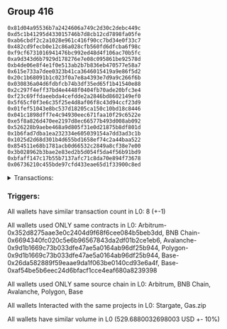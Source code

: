 ## Group 416

```0xe3fd230a3913190fee6150ad706b47ebbab49a40
0x81d04a95536b7a2424606a749c2d30c2debc449c
0xd5c1b41295d433015746b7d8cb12cd7898fa05fe
0xab6cbdf2c2a1028e961c416f90cc7bd34e0f33c7
0x482cd9fecb0e12c86a028cfb560fd6dfcba6f98c
0xf9cf6731016941476bc992ed48d4f106ac70b5fc
0xa9d343d6b7929d178276e7e08c095861be92578d
0xb4de06e8f4e1f0e513ab2b7b836eb470577e58a7
0x615e733a7dee0323b41ca3646015419a9e86f5d2
0x20c1b68091b1c023f0a7e8a4393e7d9a9c266f6b
0x030836a04d6fdbfcb74b3df35ed65f1b41540e88
0x2c297f4eff37bd4e4448f0404fb70ade20bfc3e4
0xf23c69ffdaeebda4cefdde2a2846bd8602149ef0
0x5f65cf0f3e6c35f25e4d8af06f8c43d94ccf23d9
0x01fef51043e8bc537d18205ca150c10bd18c8446
0x041c1898dff7e4c94930eec671faa10f29c6522e
0xe5f8a826d470ee2197d8ec66577b493d008ab092
0x526228b9aebe468a9d805f31e0d21875b8df801d
0x1b6fad7dba1ea232334e605039154a7dd3ad3c1b
0x1025d2d68d301b4d655bd1658ef74c2a44baa522
0x854511e68b1781acb0d66532c2849a8cf38e7e00
0x3b028962b3bae2e83ed2b5d054f5da4f56b91bd9
0xbfaff147c17b55b7137afc71c8da70e894f73678
0x06736210c455bde97cfd433eae65d1f33900c8ed
```
<details>
<summary>Transactions:</summary>

Hashes: 

Wallet: 0xe3fd230a3913190fee6150ad706b47ebbab49a40

       Hash: 0x20ef557b8c0ecc9d15f860eed2c78a64c62400c769b37ad17ab3fe47d7dfe545
         - source chain: Arbitrum
         - destination chain: BNB Chain
         - project: Stargate
         - contract: 0x352d8275aae3e0c2404d9f68f6cee084b5beb3dd
         - value USD: 64.697573245
       Hash: 0x354cbf8e3fb765a6404a861cdbebf11e6d7f5814648f0cdea128eca80c3837dd
         - source chain: BNB Chain
         - destination chain: Avalanche
         - project: Stargate
         - contract: 0x6694340fc020c5e6b96567843da2df01b2ce1eb6
         - value USD: 61.96891392
       Hash: 0x627a47e45e1bbb36d59cce9ecb4dbfa61ee70cbdc7bfb3f94cddd4e77f70a7f2
         - source chain: Avalanche
         - destination chain: Polygon
         - project: Stargate
         - contract: 0x9d1b1669c73b033dfe47ae5a0164ab96df25b944
         - value USD: 55.081874908
       Hash: 0x91d95ba636a1d06b2dcbff0f5ec9fe2cfe12b0dacd1d7b1fd5483e9a334b240f
         - source chain: Polygon
         - destination chain: Base
         - project: Stargate
         - contract: 0x9d1b1669c73b033dfe47ae5a0164ab96df25b944
         - value USD: 61.047001375
       Hash: 0x1ed9d42cbd6c2a90f65351d7f48204511717aae0ef199729120ea776fa26feb1
         - source chain: Base
         - destination chain: Arbitrum
         - project: Gas.zip
         - contract: 0x26da582889f59eaae9da1f063be0140cd93e6a4f
         - value USD: 8.336644416e-05
       Hash: 0x2077a574675ff5ad97d0c6da2a31162eaf5c46fbc73855f702f93130ca14eb9c
         - source chain: Base
         - destination chain: Optimism
         - project: Stargate
         - contract: 0xaf54be5b6eec24d6bfacf1cce4eaf680a8239398
         - value USD: 231.991601113
       Hash: 0x9968fb18e293be6f517b124fafb8aebacd99969cbc457dbfed76afc55eb7d823
         - source chain: Base
         - destination chain: Arbitrum
         - project: Gas.zip
         - contract: 0x26da582889f59eaae9da1f063be0140cd93e6a4f
         - value USD: 7.870635615e-05
       Hash: 0xa59894e450b84983a7f6660dfeec9b3f360ae00f1fc2d8948e17501b70184a22
         - source chain: Base
         - destination chain: Optimism
         - project: Stargate
         - contract: 0xaf54be5b6eec24d6bfacf1cce4eaf680a8239398
         - value USD: 54.900876636
Wallet: 0x81d04a95536b7a2424606a749c2d30c2debc449c

       Hash:0x7b43c2068bfc9c6bd54ad4d287152f1bcbd7410be2b8e1944d5c0f74bc289518
         - source chain: Arbitrum
         - destination chain: BNB Chain
         - project: Stargate
         - contract: 0x352d8275aae3e0c2404d9f68f6cee084b5beb3dd
         - value USD: 66.173289178
       Hash:0xfcacc43d8f76b867124507314339b934f2ca7c7659fc624e6faf859159164d12
         - source chain: BNB Chain
         - destination chain: Avalanche
         - project: Stargate
         - contract: 0x6694340fc020c5e6b96567843da2df01b2ce1eb6
         - value USD: 63.514591189
       Hash:0xefd3eecb9334b33e773450b3e8f0b06b4bd43f4cc59d68c09e93445101a99bca
         - source chain: Avalanche
         - destination chain: Polygon
         - project: Stargate
         - contract: 0x9d1b1669c73b033dfe47ae5a0164ab96df25b944
         - value USD: 56.495977554
       Hash:0xb1b694e6d176b0b1fe208373f1169f2c8511640ae9d5a8eb6edd438f2fc9be6e
         - source chain: Polygon
         - destination chain: Base
         - project: Stargate
         - contract: 0x9d1b1669c73b033dfe47ae5a0164ab96df25b944
         - value USD: 62.295022022
       Hash:0x544c2bd0d356903eeaaa020c9c3ef1835475619d952c8db1823a55446aa64738
         - source chain: Base
         - destination chain: Linea
         - project: Gas.zip
         - contract: 0x26da582889f59eaae9da1f063be0140cd93e6a4f
         - value USD: 0.0001748921573
       Hash:0x099da1ae24fedc7acc9e2c359518061741304ceb3260021dc879f2de4cf8e8a7
         - source chain: Base
         - destination chain: Optimism
         - project: Stargate
         - contract: 0xaf54be5b6eec24d6bfacf1cce4eaf680a8239398
         - value USD: 209.918593888
       Hash:0xad7a6ed162e633a4a622c044523b5685d86bd6e1237ea72e74751f237f4c115d
         - source chain: Base
         - destination chain: Arbitrum
         - project: Gas.zip
         - contract: 0x26da582889f59eaae9da1f063be0140cd93e6a4f
         - value USD: 2.11312785e-05
       Hash:0x3a04b6aecfcf9dac33e10c79e26db217b39e78e94f66085dab6230a989809462
         - source chain: Base
         - destination chain: Optimism
         - project: Stargate
         - contract: 0xaf54be5b6eec24d6bfacf1cce4eaf680a8239398
         - value USD: 46.048985103
Wallet: 0xd5c1b41295d433015746b7d8cb12cd7898fa05fe

       Hash:0xd3e2bf72b9696cef517bfc174f33f1679269fea3eb3a769222385dfc85b56b2c
         - source chain: Arbitrum
         - destination chain: BNB Chain
         - project: Stargate
         - contract: 0x352d8275aae3e0c2404d9f68f6cee084b5beb3dd
         - value USD: 64.779542513
       Hash:0x2603756b564f09ceae6f08df14fb3d111e3db2bab27069a367f497bbaba8bdf1
         - source chain: BNB Chain
         - destination chain: Avalanche
         - project: Stargate
         - contract: 0x6694340fc020c5e6b96567843da2df01b2ce1eb6
         - value USD: 62.13607131
       Hash:0x66a6f76dbca70433d6c39ebd324a818231a5c75a19e89998147c643fd1f9c0a2
         - source chain: Avalanche
         - destination chain: Polygon
         - project: Stargate
         - contract: 0x9d1b1669c73b033dfe47ae5a0164ab96df25b944
         - value USD: 55.245249219
       Hash:0x06f35868209924f940e20c807b14f237b40b7b263908a5add496a11130105585
         - source chain: Polygon
         - destination chain: Base
         - project: Stargate
         - contract: 0x9d1b1669c73b033dfe47ae5a0164ab96df25b944
         - value USD: 60.977248759
       Hash:0x77dd93dd252b20a7baa54d936bf6fef5583045b6768c062164ef9801b199013e
         - source chain: Base
         - destination chain: Zora
         - project: Gas.zip
         - contract: 0x26da582889f59eaae9da1f063be0140cd93e6a4f
         - value USD: 0.0001500595995
       Hash:0x46d07a275374c68cd3fe2584cd28ab7f51b9e1c79362396156b857606d6b8906
         - source chain: Base
         - destination chain: Optimism
         - project: Stargate
         - contract: 0xaf54be5b6eec24d6bfacf1cce4eaf680a8239398
         - value USD: 197.712535776
       Hash:0xdfbea7019b9f28d1f2279d0fefac85c620eac33dccd859199f2c467ac11532a3
         - source chain: Base
         - destination chain: Metis
         - project: Gas.zip
         - contract: 0x26da582889f59eaae9da1f063be0140cd93e6a4f
         - value USD: 2.547754538e-06
       Hash:0x1bf2b5cacbbb4d7e84233e019940050af903e96e453067981e54a555fac73912
         - source chain: Base
         - destination chain: Optimism
         - project: Stargate
         - contract: 0xaf54be5b6eec24d6bfacf1cce4eaf680a8239398
         - value USD: 46.162722106
Wallet: 0xab6cbdf2c2a1028e961c416f90cc7bd34e0f33c7

       Hash:0xd00d33aae58a7ad2841407839ae7e96529a8b8d6de9d14624bf47ea855612813
         - source chain: Arbitrum
         - destination chain: BNB Chain
         - project: Stargate
         - contract: 0x352d8275aae3e0c2404d9f68f6cee084b5beb3dd
         - value USD: 66.613608256
       Hash:0x985867f1d1b5d4fc0a69861f4ea240a459eecd41db1d487e06b3d207a75aed8e
         - source chain: BNB Chain
         - destination chain: Avalanche
         - project: Stargate
         - contract: 0x6694340fc020c5e6b96567843da2df01b2ce1eb6
         - value USD: 64.049047585
       Hash:0x603128ff326238eb3f17f04bc2e1962c9a6fa5e37742493207674c97da017713
         - source chain: Avalanche
         - destination chain: Polygon
         - project: Stargate
         - contract: 0x9d1b1669c73b033dfe47ae5a0164ab96df25b944
         - value USD: 56.873976117
       Hash:0x930120108f99e7734d845fb89b87d90016c741f2a1b61e24b6ecf5fe85c4c7f2
         - source chain: Polygon
         - destination chain: Base
         - project: Stargate
         - contract: 0x9d1b1669c73b033dfe47ae5a0164ab96df25b944
         - value USD: 62.949094093
       Hash:0x7b9bb6448a3fc9ecaeb883fc6eb9e9406cb738df01cc02788b16137e6fff6e3d
         - source chain: Base
         - destination chain: Arbitrum
         - project: Gas.zip
         - contract: 0x26da582889f59eaae9da1f063be0140cd93e6a4f
         - value USD: 0.0001411908288
       Hash:0xc08b5bb72befd2b1a00862c703c19e3a0c0f1bca1aec41e9bea4c119269b69ad
         - source chain: Base
         - destination chain: Optimism
         - project: Stargate
         - contract: 0xaf54be5b6eec24d6bfacf1cce4eaf680a8239398
         - value USD: 196.422118799
       Hash:0xef735b0ebfd7edb167ea4653c589e938431ea2e4d1a698903ceaf72133464ede
         - source chain: Base
         - destination chain: Arbitrum
         - project: Gas.zip
         - contract: 0x26da582889f59eaae9da1f063be0140cd93e6a4f
         - value USD: 4.655006278e-05
       Hash:0xa6ff86c8c8e8bbf9584fb917f6f74dac2bf72b4d0405e34e8c7509476bc4d766
         - source chain: Base
         - destination chain: Optimism
         - project: Stargate
         - contract: 0xaf54be5b6eec24d6bfacf1cce4eaf680a8239398
         - value USD: 44.41017358
Wallet: 0x482cd9fecb0e12c86a028cfb560fd6dfcba6f98c

       Hash:0x9def3ebacb438539d0acaf4684094b350aca05396a416f33a9cde9c380715eae
         - source chain: Arbitrum
         - destination chain: BNB Chain
         - project: Stargate
         - contract: 0x352d8275aae3e0c2404d9f68f6cee084b5beb3dd
         - value USD: 66.966742886
       Hash:0xc464397f96752169cb3305e9f0ba0e11a4ba85e9d2046ee7a019917f540a910e
         - source chain: BNB Chain
         - destination chain: Avalanche
         - project: Stargate
         - contract: 0x6694340fc020c5e6b96567843da2df01b2ce1eb6
         - value USD: 64.51056997
       Hash:0x97f3f7dc3ae648787921269a627973cdd61f255cbcc3b0eca744356aa9ae9c9a
         - source chain: Avalanche
         - destination chain: Polygon
         - project: Stargate
         - contract: 0x9d1b1669c73b033dfe47ae5a0164ab96df25b944
         - value USD: 57.223881098
       Hash:0x72a66cd233824a135cbfbd88a4f5b6e33a9d1f9e2c02f628b88c633019368ca8
         - source chain: Polygon
         - destination chain: Base
         - project: Stargate
         - contract: 0x9d1b1669c73b033dfe47ae5a0164ab96df25b944
         - value USD: 63.412860461
       Hash:0x86bbdc6f23b3f6a83d2a54b4eaa0d7a32de6fc08d05cec1739fbf3ccc5e89655
         - source chain: Base
         - destination chain: Metis
         - project: Gas.zip
         - contract: 0x26da582889f59eaae9da1f063be0140cd93e6a4f
         - value USD: 2.668238782e-06
       Hash:0x033843100bc951e6ec2a1b8422e0284fa9e9dec8d323129b401f4c648609c81b
         - source chain: Base
         - destination chain: Optimism
         - project: Stargate
         - contract: 0xaf54be5b6eec24d6bfacf1cce4eaf680a8239398
         - value USD: 210.176455338
       Hash:0x0c0d7f67a148adb6f433b66d10fe3cad18d63f92b396b2930ee44ee60993a1d1
         - source chain: Base
         - destination chain: Zora
         - project: Gas.zip
         - contract: 0x26da582889f59eaae9da1f063be0140cd93e6a4f
         - value USD: 8.140782589e-05
       Hash:0xfd086a59fe2d6fe5cc6aad4f042af72f47c5bb13510a0dfe065bb1c10383f766
         - source chain: Base
         - destination chain: Optimism
         - project: Stargate
         - contract: 0xaf54be5b6eec24d6bfacf1cce4eaf680a8239398
         - value USD: 48.6154321
Wallet: 0xf9cf6731016941476bc992ed48d4f106ac70b5fc

       Hash:0xc96457b6adb290c953bf5ec7054855e5e5785d2f54cd2108798593e418ca4524
         - source chain: Arbitrum
         - destination chain: BNB Chain
         - project: Stargate
         - contract: 0x352d8275aae3e0c2404d9f68f6cee084b5beb3dd
         - value USD: 65.008086057
       Hash:0x619d381743bdf53aaa04813d8065b408307eebae265f7b30edc72b20bb1437b7
         - source chain: BNB Chain
         - destination chain: Avalanche
         - project: Stargate
         - contract: 0x6694340fc020c5e6b96567843da2df01b2ce1eb6
         - value USD: 62.396037183
       Hash:0x8f6e020a6dbd81018adac4088559d8640edacd93d6abf59bcdee7f81efea8e67
         - source chain: Avalanche
         - destination chain: Polygon
         - project: Stargate
         - contract: 0x9d1b1669c73b033dfe47ae5a0164ab96df25b944
         - value USD: 55.334075252
       Hash:0xca0c662fa81043346069a5e0049f34ca9857a9ba454435ad0e0fe364a89225c3
         - source chain: Polygon
         - destination chain: Base
         - project: Stargate
         - contract: 0x9d1b1669c73b033dfe47ae5a0164ab96df25b944
         - value USD: 61.331802716
       Hash:0x1dbf825bedca1e3898ad7e1f029a01d09ced30ea5a56dbc49e98b3c7849c9574
         - source chain: Base
         - destination chain: Metis
         - project: Gas.zip
         - contract: 0x26da582889f59eaae9da1f063be0140cd93e6a4f
         - value USD: 2.730775629e-06
       Hash:0x8bfba1318124de63a1251e3b9fd04d1db88fefebe9140911325e72376ada0dd0
         - source chain: Base
         - destination chain: Optimism
         - project: Stargate
         - contract: 0xaf54be5b6eec24d6bfacf1cce4eaf680a8239398
         - value USD: 203.988905027
       Hash:0xf909568766c7971cfa99f10da7137bd4d6b6fe8e3e01f7dfa3f23da4d0cecdb6
         - source chain: Base
         - destination chain: Base
         - project: Gas.zip
         - contract: 0x26da582889f59eaae9da1f063be0140cd93e6a4f
         - value USD: 0.0001059837733
       Hash:0xfb0449ff33399b1e9ad68b624b0fd1a095255386df9396ae9d261303e6cb8c97
         - source chain: Base
         - destination chain: Optimism
         - project: Stargate
         - contract: 0xaf54be5b6eec24d6bfacf1cce4eaf680a8239398
         - value USD: 52.007288856
Wallet: 0xa9d343d6b7929d178276e7e08c095861be92578d

       Hash:0x690f809d42f9c6c4222da5ad6e1d9d731e08da24c62336ed97440ebc5c86bbfb
         - source chain: Arbitrum
         - destination chain: BNB Chain
         - project: Stargate
         - contract: 0x352d8275aae3e0c2404d9f68f6cee084b5beb3dd
         - value USD: 64.226086137
       Hash:0x2bd57072f029fa5a6965c2ea1947d81cfe7c71f8a422adcd651c390c6610311a
         - source chain: BNB Chain
         - destination chain: Avalanche
         - project: Stargate
         - contract: 0x6694340fc020c5e6b96567843da2df01b2ce1eb6
         - value USD: 61.519323213
       Hash:0xbb1d766e3e12875f150ad53f0db279e28bb71e6392d3324990033dd094900930
         - source chain: Avalanche
         - destination chain: Polygon
         - project: Stargate
         - contract: 0x9d1b1669c73b033dfe47ae5a0164ab96df25b944
         - value USD: 54.541445885
       Hash:0x28a5ca5e1c78b53d8c768b5e091ea8cbbc9c434796c85dcd3e694151141433ae
         - source chain: Polygon
         - destination chain: Base
         - project: Stargate
         - contract: 0x9d1b1669c73b033dfe47ae5a0164ab96df25b944
         - value USD: 60.386108092
       Hash:0xa7d4260f6e9842c42fb30249221020e90077abc8ec073170db6c785069b596b4
         - source chain: Base
         - destination chain: Metis
         - project: Gas.zip
         - contract: 0x26da582889f59eaae9da1f063be0140cd93e6a4f
         - value USD: 1.605112392e-06
       Hash:0xe4767ed36af10ea0e8da5f36bd873ecd8878e1b5bd7f2ed5134ba80c5f5a36f6
         - source chain: Base
         - destination chain: Optimism
         - project: Stargate
         - contract: 0xaf54be5b6eec24d6bfacf1cce4eaf680a8239398
         - value USD: 201.865336407
       Hash:0x5d3662ff98f4c7ec7afebc93f85228a5bb3fa9ae2d222091ec32c26b4c6daebf
         - source chain: Base
         - destination chain: Kava
         - project: Gas.zip
         - contract: 0x26da582889f59eaae9da1f063be0140cd93e6a4f
         - value USD: 2.10161424e-08
       Hash:0xf1b3e4792cbf368a0caf99c54ffe1a0d6f98b21b29fd14b44473b9a345ba3e2f
         - source chain: Base
         - destination chain: Optimism
         - project: Stargate
         - contract: 0xaf54be5b6eec24d6bfacf1cce4eaf680a8239398
         - value USD: 52.783970324
Wallet: 0xb4de06e8f4e1f0e513ab2b7b836eb470577e58a7

       Hash:0x955b9657a25c5b5536f7f9190691aa6556fcacca4ad0934796929ebeb70cd162
         - source chain: Arbitrum
         - destination chain: BNB Chain
         - project: Stargate
         - contract: 0x352d8275aae3e0c2404d9f68f6cee084b5beb3dd
         - value USD: 67.077313111
       Hash:0x5ca2b3dd0db0f289607a38edc5c190cdbd3724ef1b2b7dbf2090908ad530563b
         - source chain: BNB Chain
         - destination chain: Avalanche
         - project: Stargate
         - contract: 0x6694340fc020c5e6b96567843da2df01b2ce1eb6
         - value USD: 64.408122019
       Hash:0x99e62f9c16be02bbe4480cb62630a2a43c09dde7bf0aa2a5dd4788758e3ef856
         - source chain: Avalanche
         - destination chain: Polygon
         - project: Stargate
         - contract: 0x9d1b1669c73b033dfe47ae5a0164ab96df25b944
         - value USD: 57.056512415
       Hash:0x48a2734f2ee157978c1e3a06cafb01c07752cfe4cd3dbde2283eda51b72c5104
         - source chain: Polygon
         - destination chain: Base
         - project: Stargate
         - contract: 0x9d1b1669c73b033dfe47ae5a0164ab96df25b944
         - value USD: 62.96308563
       Hash:0x69f7535e95a052d7547b434fbb01139071dd7315fa45ce0db8e010e429fec605
         - source chain: Base
         - destination chain: Arbitrum
         - project: Gas.zip
         - contract: 0x26da582889f59eaae9da1f063be0140cd93e6a4f
         - value USD: 2.5916723e-05
       Hash:0x4c1af938f86b0cc07e46b302392ced5ecb5f7374404a95cb6a5a8bcb24b023e0
         - source chain: Base
         - destination chain: Optimism
         - project: Stargate
         - contract: 0xaf54be5b6eec24d6bfacf1cce4eaf680a8239398
         - value USD: 200.628822478
       Hash:0x9f03e7f4999fbefe76cb891700f55064eb719be314a2ddbf6a62d7a3a5c7c33b
         - source chain: Base
         - destination chain: Zora
         - project: Gas.zip
         - contract: 0x26da582889f59eaae9da1f063be0140cd93e6a4f
         - value USD: 2.918393758e-05
       Hash:0x69f9fa7714abcf3b53910989fd1ce14a38f31a4ac4f82ff8cb189555135ef988
         - source chain: Base
         - destination chain: Optimism
         - project: Stargate
         - contract: 0xaf54be5b6eec24d6bfacf1cce4eaf680a8239398
         - value USD: 47.818952547
Wallet: 0x615e733a7dee0323b41ca3646015419a9e86f5d2

       Hash:0x296c3cdd6e32add535970500112257a1ef87bda711c337f9f9f1aa11b40d1f5c
         - source chain: Arbitrum
         - destination chain: BNB Chain
         - project: Stargate
         - contract: 0x352d8275aae3e0c2404d9f68f6cee084b5beb3dd
         - value USD: 65.880756883
       Hash:0x5b0559f29a8e143e66949dc857b15479d0d239fb7c295ddfffd15a98fee81d77
         - source chain: BNB Chain
         - destination chain: Avalanche
         - project: Stargate
         - contract: 0x6694340fc020c5e6b96567843da2df01b2ce1eb6
         - value USD: 63.344416157
       Hash:0x30cd2c76f4cab724d4501524d81d17356509eff14af97bd862b00dafbcadbf62
         - source chain: Avalanche
         - destination chain: Polygon
         - project: Stargate
         - contract: 0x9d1b1669c73b033dfe47ae5a0164ab96df25b944
         - value USD: 56.071707266
       Hash:0xbaef7da4fee49f2659143f4af75fe94f2d51b5de06ddc4311b94e08451646f76
         - source chain: Polygon
         - destination chain: Base
         - project: Stargate
         - contract: 0x9d1b1669c73b033dfe47ae5a0164ab96df25b944
         - value USD: 61.900134988
       Hash:0xb5f7105e472076c88cfc41c30550de3a36e5e0e7c8df15bbc2d221ac3974c63a
         - source chain: Base
         - destination chain: Base
         - project: Gas.zip
         - contract: 0x26da582889f59eaae9da1f063be0140cd93e6a4f
         - value USD: 0.0001469797715
       Hash:0x6513d4afa930cb7fb74e3f4d2d40dc4e21aa60d22157d0fbb4c578b52b046ab8
         - source chain: Base
         - destination chain: Optimism
         - project: Stargate
         - contract: 0xaf54be5b6eec24d6bfacf1cce4eaf680a8239398
         - value USD: 206.042481156
       Hash:0x6fc81e79d46884d99cf23d8c130f0e7b4ec47870bc14e9ca64d94e4451f418ea
         - source chain: Base
         - destination chain: Scroll
         - project: Gas.zip
         - contract: 0x26da582889f59eaae9da1f063be0140cd93e6a4f
         - value USD: 0.0001195005444
       Hash:0x37761988d060cf11184db5a4834a22b412e9da7f0c99b1671ab297dbfc42e686
         - source chain: Base
         - destination chain: Optimism
         - project: Stargate
         - contract: 0xaf54be5b6eec24d6bfacf1cce4eaf680a8239398
         - value USD: 48.788506788
Wallet: 0x20c1b68091b1c023f0a7e8a4393e7d9a9c266f6b

       Hash:0x56cfc1d2741ea8da7e88e7a08b2565c6d0bafa0155bf4efb08dd76377a92433d
         - source chain: Arbitrum
         - destination chain: BNB Chain
         - project: Stargate
         - contract: 0x352d8275aae3e0c2404d9f68f6cee084b5beb3dd
         - value USD: 64.279425435
       Hash:0xb2a92821fac4b912f1b9d12a7bb4ba3daaa62c7e2691790f5ea1e88ab35c3360
         - source chain: BNB Chain
         - destination chain: Avalanche
         - project: Stargate
         - contract: 0x6694340fc020c5e6b96567843da2df01b2ce1eb6
         - value USD: 62.05179516
       Hash:0x9cb63258270798ceec9527080011f1baff461b13df3fc946d681888af0185e02
         - source chain: Avalanche
         - destination chain: Polygon
         - project: Stargate
         - contract: 0x9d1b1669c73b033dfe47ae5a0164ab96df25b944
         - value USD: 54.796347804
       Hash:0xed3fca8ef9242e2d383c2c57bfbe31ce99d2e692724caf0f570eb273fa088ac8
         - source chain: Polygon
         - destination chain: Base
         - project: Stargate
         - contract: 0x9d1b1669c73b033dfe47ae5a0164ab96df25b944
         - value USD: 60.25317299
       Hash:0x1b09d52c25e2259a5d89e19ebb670e67195084d129f3b713e993fe3401491e61
         - source chain: Base
         - destination chain: Linea
         - project: Gas.zip
         - contract: 0x26da582889f59eaae9da1f063be0140cd93e6a4f
         - value USD: 0.0001597606212
       Hash:0x9f8568a8ee86298db29e05d05d221eb10d6738b869036f22abc31fd1a5d90c16
         - source chain: Base
         - destination chain: Optimism
         - project: Stargate
         - contract: 0xaf54be5b6eec24d6bfacf1cce4eaf680a8239398
         - value USD: 194.311161946
       Hash:0x821ef987686f85f6dc9c858938a7c8abce8aa6585e15a3cde46806e2749cae2d
         - source chain: Base
         - destination chain: Metis
         - project: Gas.zip
         - contract: 0x26da582889f59eaae9da1f063be0140cd93e6a4f
         - value USD: 1.689046941e-06
       Hash:0x6b26ca97c77c3e6611ae9e6b8b3db7a1b4eabc5d491e70777801253f7eb5aa17
         - source chain: Base
         - destination chain: Optimism
         - project: Stargate
         - contract: 0xaf54be5b6eec24d6bfacf1cce4eaf680a8239398
         - value USD: 47.216398289
Wallet: 0x030836a04d6fdbfcb74b3df35ed65f1b41540e88

       Hash:0x83a5a1f18a427420996493ca29fcd94138d47096a92e05b2559a27b348e7cfce
         - source chain: Arbitrum
         - destination chain: BNB Chain
         - project: Stargate
         - contract: 0x352d8275aae3e0c2404d9f68f6cee084b5beb3dd
         - value USD: 65.036983137
       Hash:0x534f593cd91f183c0a869adf1c7bd1aed2d0a5a0ee0e86db845bb28203df5c7c
         - source chain: BNB Chain
         - destination chain: Avalanche
         - project: Stargate
         - contract: 0x6694340fc020c5e6b96567843da2df01b2ce1eb6
         - value USD: 62.721331011
       Hash:0xf154ac8c7f80dacd5be792e1b192ea794c0acfce72aa1caca4aabd98edc672b6
         - source chain: Avalanche
         - destination chain: Polygon
         - project: Stargate
         - contract: 0x9d1b1669c73b033dfe47ae5a0164ab96df25b944
         - value USD: 55.61950737
       Hash:0x2bca02a90cb1270f2dca00a738b412677df8ed65716d82778fe490c8b045f978
         - source chain: Polygon
         - destination chain: Base
         - project: Stargate
         - contract: 0x9d1b1669c73b033dfe47ae5a0164ab96df25b944
         - value USD: 61.30633846
       Hash:0xd4dc7f40a28c2c4052898d915114a47e5c61f9038fcb8c585ade47d33dc50301
         - source chain: Base
         - destination chain: Kava
         - project: Gas.zip
         - contract: 0x26da582889f59eaae9da1f063be0140cd93e6a4f
         - value USD: 1.108203935e-08
       Hash:0xcdc280950ee22146bcc411fa48aec57b6628c58330454a03f5b6e8ff487b1a39
         - source chain: Base
         - destination chain: Optimism
         - project: Stargate
         - contract: 0xaf54be5b6eec24d6bfacf1cce4eaf680a8239398
         - value USD: 203.72695659
       Hash:0x360ff697d73ae0bbf57914db54d9cc28a201365b22b7d0aaa496e8092324331e
         - source chain: Base
         - destination chain: Scroll
         - project: Gas.zip
         - contract: 0x26da582889f59eaae9da1f063be0140cd93e6a4f
         - value USD: 0.0001463920397
       Hash:0x45d766c3b55006978012ad6875b1c8bafbfd7fdc164c6e5e0cc560e611a1588a
         - source chain: Base
         - destination chain: Optimism
         - project: Stargate
         - contract: 0xaf54be5b6eec24d6bfacf1cce4eaf680a8239398
         - value USD: 51.205453843
Wallet: 0x2c297f4eff37bd4e4448f0404fb70ade20bfc3e4

       Hash:0x25c157b03879edd16e79ef77a5620665d95b09d1c686e0bee9fc2a8513461f0b
         - source chain: Arbitrum
         - destination chain: BNB Chain
         - project: Stargate
         - contract: 0x352d8275aae3e0c2404d9f68f6cee084b5beb3dd
         - value USD: 65.574190721
       Hash:0x8727fb4338b7604bc18ea2ded94e56eb65f5d07c275ac8421871035961f9b5b0
         - source chain: BNB Chain
         - destination chain: Avalanche
         - project: Stargate
         - contract: 0x6694340fc020c5e6b96567843da2df01b2ce1eb6
         - value USD: 63.046370038
       Hash:0x7455b3810dda3f19bed5dfde43046b0ff90c1c70b2720d545a8542093728f50a
         - source chain: Avalanche
         - destination chain: Polygon
         - project: Stargate
         - contract: 0x9d1b1669c73b033dfe47ae5a0164ab96df25b944
         - value USD: 55.908067997
       Hash:0x4bf88f11373de37b308437445d718a30c571324f3a846619c137c835b1f9f679
         - source chain: Polygon
         - destination chain: Base
         - project: Stargate
         - contract: 0x9d1b1669c73b033dfe47ae5a0164ab96df25b944
         - value USD: 61.499738166
       Hash:0xfa59f8a139ab64944309179020242d6b96475985d2af12a4b2acdfb726131024
         - source chain: Base
         - destination chain: Base
         - project: Gas.zip
         - contract: 0x26da582889f59eaae9da1f063be0140cd93e6a4f
         - value USD: 0.0001148337548
       Hash:0x453d6b537b02f592df2e144d3b7a570b96543d7fbabcbbeb634f2263232dea73
         - source chain: Base
         - destination chain: Optimism
         - project: Stargate
         - contract: 0xaf54be5b6eec24d6bfacf1cce4eaf680a8239398
         - value USD: 205.494103934
       Hash:0xa9c5a933addcf5cec4a0225149472c97ceecb9bf449c171084a1cebbbf21ebf1
         - source chain: Base
         - destination chain: Metis
         - project: Gas.zip
         - contract: 0x26da582889f59eaae9da1f063be0140cd93e6a4f
         - value USD: 5.686458033e-07
       Hash:0xd704f8386a05948823d8dadd99bb4bbd4ab2b279d90cc18668c9b39b07579687
         - source chain: Base
         - destination chain: Optimism
         - project: Stargate
         - contract: 0xaf54be5b6eec24d6bfacf1cce4eaf680a8239398
         - value USD: 54.646165086
Wallet: 0xf23c69ffdaeebda4cefdde2a2846bd8602149ef0

       Hash:0xeb005a4e46b56b148c5250d88e91a1ea90cd8c73ee0b6a597931a2416d2194c6
         - source chain: Arbitrum
         - destination chain: BNB Chain
         - project: Stargate
         - contract: 0x352d8275aae3e0c2404d9f68f6cee084b5beb3dd
         - value USD: 66.088387684
       Hash:0xdead1e56b7ee267aecfd0d365830622013fd3d21d0f065e4053e43a1f4402832
         - source chain: BNB Chain
         - destination chain: Avalanche
         - project: Stargate
         - contract: 0x6694340fc020c5e6b96567843da2df01b2ce1eb6
         - value USD: 63.436758005
       Hash:0x8984a5a4bb24329af2e35103cc20db17c1f0373dbbb52b2f8ab623f67ec24bd4
         - source chain: Avalanche
         - destination chain: Polygon
         - project: Stargate
         - contract: 0x9d1b1669c73b033dfe47ae5a0164ab96df25b944
         - value USD: 56.471337428
       Hash:0xf9568354899a979531388ff5008d6a7a60582cbd9493bf6bd51459190321e9d3
         - source chain: Polygon
         - destination chain: Base
         - project: Stargate
         - contract: 0x9d1b1669c73b033dfe47ae5a0164ab96df25b944
         - value USD: 62.167372634
       Hash:0x1021f577c2df514cbf4d99b4f80514e5862ddc577b195a3839fa56c2fc5e3f8e
         - source chain: Base
         - destination chain: Linea
         - project: Gas.zip
         - contract: 0x26da582889f59eaae9da1f063be0140cd93e6a4f
         - value USD: 0.000167451079
       Hash:0xa554f35258e0a011851e19b0230cb911da57ad6809040f065972614d369d8939
         - source chain: Base
         - destination chain: Optimism
         - project: Stargate
         - contract: 0xaf54be5b6eec24d6bfacf1cce4eaf680a8239398
         - value USD: 196.459819752
       Hash:0x361414922c081213227a045935b4e24a7ce3571af6c50ec395a9ded4f1f7deb5
         - source chain: Base
         - destination chain: Kava
         - project: Gas.zip
         - contract: 0x26da582889f59eaae9da1f063be0140cd93e6a4f
         - value USD: 2.943700632e-08
       Hash:0x9bbbfd9fd1593a82f52278f60813404cb4f2397dacee481b0f6041d625b393c6
         - source chain: Base
         - destination chain: Optimism
         - project: Stargate
         - contract: 0xaf54be5b6eec24d6bfacf1cce4eaf680a8239398
         - value USD: 45.948405396
Wallet: 0x5f65cf0f3e6c35f25e4d8af06f8c43d94ccf23d9

       Hash:0xbe1b59a8e0bbbf7b64fdbc2075c2494acf548f868dd9275ae86257c93808bf26
         - source chain: Arbitrum
         - destination chain: BNB Chain
         - project: Stargate
         - contract: 0x352d8275aae3e0c2404d9f68f6cee084b5beb3dd
         - value USD: 64.895994196
       Hash:0xcef6c41df4058212fea2bd6a7814b8216c8af48cfccb43d35fe6e19312a7b428
         - source chain: BNB Chain
         - destination chain: Avalanche
         - project: Stargate
         - contract: 0x6694340fc020c5e6b96567843da2df01b2ce1eb6
         - value USD: 62.141943722
       Hash:0x10d78d94faa45c59e109725c090ae2a7f57afaac5dd5246b63d4141c80e58204
         - source chain: Avalanche
         - destination chain: Polygon
         - project: Stargate
         - contract: 0x9d1b1669c73b033dfe47ae5a0164ab96df25b944
         - value USD: 55.339765357
       Hash:0x17fc6e39306de1fab4158dea149b94c4e64cec9ea1343b3826a45903ae161161
         - source chain: Polygon
         - destination chain: Base
         - project: Stargate
         - contract: 0x9d1b1669c73b033dfe47ae5a0164ab96df25b944
         - value USD: 61.009415188
       Hash:0x5144459eb5825a3048c03d6cc0e9e3d83aef1abe070c43ad7a23a427df78627e
         - source chain: Base
         - destination chain: Zora
         - project: Gas.zip
         - contract: 0x26da582889f59eaae9da1f063be0140cd93e6a4f
         - value USD: 0.000154296748
       Hash:0x93acffd83604ede73cb5964887b46b92fa4312c31fcc9ff579da799828e5cc51
         - source chain: Base
         - destination chain: Optimism
         - project: Stargate
         - contract: 0xaf54be5b6eec24d6bfacf1cce4eaf680a8239398
         - value USD: 201.715252607
       Hash:0xef445382093c865d15c126c566dca08f3a79c11eec940627fe010a85166c6cb0
         - source chain: Base
         - destination chain: Metis
         - project: Gas.zip
         - contract: 0x26da582889f59eaae9da1f063be0140cd93e6a4f
         - value USD: 2.409706969e-06
       Hash:0xd351a627556adf7161c747bea94f70178fea51a83c85bdb102f756c55837f9ae
         - source chain: Base
         - destination chain: Optimism
         - project: Stargate
         - contract: 0xaf54be5b6eec24d6bfacf1cce4eaf680a8239398
         - value USD: 55.371017695
Wallet: 0x01fef51043e8bc537d18205ca150c10bd18c8446

       Hash:0x1341bdf0adeaee37f0035e46d7121f491e38ce8ca31aabbe1140263607848535
         - source chain: Arbitrum
         - destination chain: BNB Chain
         - project: Stargate
         - contract: 0x352d8275aae3e0c2404d9f68f6cee084b5beb3dd
         - value USD: 64.425789624
       Hash:0x8755facbc8579b282e96aba004ac0c6dc24517820a5cb63e1d5d3f4b109328e7
         - source chain: BNB Chain
         - destination chain: Avalanche
         - project: Stargate
         - contract: 0x6694340fc020c5e6b96567843da2df01b2ce1eb6
         - value USD: 61.650306867
       Hash:0xa4e65488c67dca5218925f3dd098aad932bf3b570d392d7ad5baa1067e9bcc7e
         - source chain: Avalanche
         - destination chain: Polygon
         - project: Stargate
         - contract: 0x9d1b1669c73b033dfe47ae5a0164ab96df25b944
         - value USD: 54.649030968
       Hash:0x359b1f53c0f9a733b40c8801f4d067cf191d049a87107d9351f7d1351fc70b3b
         - source chain: Polygon
         - destination chain: Base
         - project: Stargate
         - contract: 0x9d1b1669c73b033dfe47ae5a0164ab96df25b944
         - value USD: 60.106870554
       Hash:0x644cdb9714eb13d05285218461ab976a3ced4f82990488b651fb29f8abd5d7f1
         - source chain: Base
         - destination chain: Kava
         - project: Gas.zip
         - contract: 0x26da582889f59eaae9da1f063be0140cd93e6a4f
         - value USD: 1.463402672e-08
       Hash:0xe1b68a6c1bbeb1659562c96f5cd4a79fb6675d55b938529457e84d608d334bed
         - source chain: Base
         - destination chain: Optimism
         - project: Stargate
         - contract: 0xaf54be5b6eec24d6bfacf1cce4eaf680a8239398
         - value USD: 205.800938468
       Hash:0xb08e689a29a4c4b324c8804f780bd4e6ab85a02321ae815166d10cf82dff4aa6
         - source chain: Base
         - destination chain: Zora
         - project: Gas.zip
         - contract: 0x26da582889f59eaae9da1f063be0140cd93e6a4f
         - value USD: 2.240381321e-05
       Hash:0xbfdb6bd99b4f3fbd99f615cb54dab3593e10e22829490128e5c4d0e53e494951
         - source chain: Base
         - destination chain: Optimism
         - project: Stargate
         - contract: 0xaf54be5b6eec24d6bfacf1cce4eaf680a8239398
         - value USD: 53.698298385
Wallet: 0x041c1898dff7e4c94930eec671faa10f29c6522e

       Hash:0x057227486f9a0176b639760c92d60001cd796e6186a7f9a3803fe6011128d3a3
         - source chain: Arbitrum
         - destination chain: BNB Chain
         - project: Stargate
         - contract: 0x352d8275aae3e0c2404d9f68f6cee084b5beb3dd
         - value USD: 66.415619485
       Hash:0xa12a57d34a7146494a6ac3cb6b7fca8bc20381ed3608d982e91d18368eb96792
         - source chain: BNB Chain
         - destination chain: Avalanche
         - project: Stargate
         - contract: 0x6694340fc020c5e6b96567843da2df01b2ce1eb6
         - value USD: 63.75678195
       Hash:0xc6841523a2a30a7ac3bf88dd700af0fa00b8194234c147e5ba53982ac7401407
         - source chain: Avalanche
         - destination chain: Polygon
         - project: Stargate
         - contract: 0x9d1b1669c73b033dfe47ae5a0164ab96df25b944
         - value USD: 56.731919454
       Hash:0xd73cf15bdccfd4d9b5ec31e7e8c2e0abf5846f3b0a425f8f92600624b8a1b758
         - source chain: Polygon
         - destination chain: Base
         - project: Stargate
         - contract: 0x9d1b1669c73b033dfe47ae5a0164ab96df25b944
         - value USD: 62.560096968
       Hash:0x39cefda97f9a98297551ed472d50b97faf524376a8d50846459d207a9f27562f
         - source chain: Base
         - destination chain: Base
         - project: Gas.zip
         - contract: 0x26da582889f59eaae9da1f063be0140cd93e6a4f
         - value USD: 4.356665841e-05
       Hash:0xe444a1c1817b30a3bb1aba7618d8b3dbac0ab45e3de0aefbe53feb5f4ab643e1
         - source chain: Base
         - destination chain: Optimism
         - project: Stargate
         - contract: 0xaf54be5b6eec24d6bfacf1cce4eaf680a8239398
         - value USD: 197.032578314
       Hash:0x5dfc071218043964787e61527e7aad11a6e90fef2325844277d87b731ad0981d
         - source chain: Base
         - destination chain: Zora
         - project: Gas.zip
         - contract: 0x26da582889f59eaae9da1f063be0140cd93e6a4f
         - value USD: 0.0001485403506
       Hash:0xe147d327269016639d31f077fc3b1989a086acd583d05736867daa55fe698c08
         - source chain: Base
         - destination chain: Optimism
         - project: Stargate
         - contract: 0xaf54be5b6eec24d6bfacf1cce4eaf680a8239398
         - value USD: 47.795308718
Wallet: 0xe5f8a826d470ee2197d8ec66577b493d008ab092

       Hash:0x82504730fa70b9b052cae4af048993ae53d65caddd6de6209360b46d2d325dfb
         - source chain: Arbitrum
         - destination chain: BNB Chain
         - project: Stargate
         - contract: 0x352d8275aae3e0c2404d9f68f6cee084b5beb3dd
         - value USD: 64.415084148
       Hash:0x5a9f24b3d61c3bf522c5268f12fc0d63419ead0bda4198eaeefae32fbfd7dfba
         - source chain: BNB Chain
         - destination chain: Avalanche
         - project: Stargate
         - contract: 0x6694340fc020c5e6b96567843da2df01b2ce1eb6
         - value USD: 61.889659846
       Hash:0x53fb403ca20fee178f39066377ccc38793a17c9d6317d2a6758998bd577e7ec3
         - source chain: Avalanche
         - destination chain: Polygon
         - project: Stargate
         - contract: 0x9d1b1669c73b033dfe47ae5a0164ab96df25b944
         - value USD: 55.066243366
       Hash:0x3e11c4178b994e5feca436051621fe481fc349aff460d490154ae5e1f9343873
         - source chain: Polygon
         - destination chain: Base
         - project: Stargate
         - contract: 0x9d1b1669c73b033dfe47ae5a0164ab96df25b944
         - value USD: 60.59552099
       Hash:0x733dbfa3f4fdc1ab89a0b60fa4bf609ce2221c4622c573e2f410905eebc5db2c
         - source chain: Base
         - destination chain: Metis
         - project: Gas.zip
         - contract: 0x26da582889f59eaae9da1f063be0140cd93e6a4f
         - value USD: 5.838737058e-07
       Hash:0x296620de140bdafa7e6b4f89a7e28e7ad14815054fc394dfcb526eeefb3a5708
         - source chain: Base
         - destination chain: Optimism
         - project: Stargate
         - contract: 0xaf54be5b6eec24d6bfacf1cce4eaf680a8239398
         - value USD: 211.718421399
       Hash:0x0984445655f8f56cf02907bfc680e6a0fde622dbf3fa917655f37190fa89c864
         - source chain: Base
         - destination chain: Base
         - project: Gas.zip
         - contract: 0x26da582889f59eaae9da1f063be0140cd93e6a4f
         - value USD: 6.414242411e-05
       Hash:0xa85e0dd141298bf62fff0c53485cf28f6a06aeeac0ff51c77b4d358243b037e8
         - source chain: Base
         - destination chain: Optimism
         - project: Stargate
         - contract: 0xaf54be5b6eec24d6bfacf1cce4eaf680a8239398
         - value USD: 49.265127638
Wallet: 0x526228b9aebe468a9d805f31e0d21875b8df801d

       Hash:0x3d3cacb73a6dc7d4c45e9a5a7459503bfd445b893ef4a5dc7bf8fd494afb3ca8
         - source chain: Arbitrum
         - destination chain: BNB Chain
         - project: Stargate
         - contract: 0x352d8275aae3e0c2404d9f68f6cee084b5beb3dd
         - value USD: 64.406306479
       Hash:0x24080df4424ad3acdbd7fb002fd8f7a9558bc10cc2c32de9438eded39e13c8af
         - source chain: BNB Chain
         - destination chain: Avalanche
         - project: Stargate
         - contract: 0x6694340fc020c5e6b96567843da2df01b2ce1eb6
         - value USD: 61.659687538
       Hash:0xedd838e8578dc5f9720b52cd61e4e52163ab6b3cb454920dc28ec26d95c6dd20
         - source chain: Avalanche
         - destination chain: Polygon
         - project: Stargate
         - contract: 0x9d1b1669c73b033dfe47ae5a0164ab96df25b944
         - value USD: 54.734706497
       Hash:0x4bb50ae9cb2839bd2ebe62125465afe2c909aac79a63aab3916998103d2b2d54
         - source chain: Polygon
         - destination chain: Base
         - project: Stargate
         - contract: 0x9d1b1669c73b033dfe47ae5a0164ab96df25b944
         - value USD: 60.35914635
       Hash:0x266bdbf3b95aa617e8cb30e3e366e7ce93290b0ec9d8297f6ddcdbfea659d42f
         - source chain: Base
         - destination chain: Base
         - project: Gas.zip
         - contract: 0x26da582889f59eaae9da1f063be0140cd93e6a4f
         - value USD: 7.39204778e-05
       Hash:0xd2e83de9e8fc0aee5dbad1828ebf0e69f6568f09d4f9506564e7d88c437eb087
         - source chain: Base
         - destination chain: Optimism
         - project: Stargate
         - contract: 0xaf54be5b6eec24d6bfacf1cce4eaf680a8239398
         - value USD: 224.681780747
       Hash:0xae9e79a717e1870b5a9aea4ec2a76c40f210f30c76bfd8c89860ea5c098573ce
         - source chain: Base
         - destination chain: Linea
         - project: Gas.zip
         - contract: 0x26da582889f59eaae9da1f063be0140cd93e6a4f
         - value USD: 8.623933577e-05
       Hash:0xce0b960e6be2e05d71852cfe33b66887bebe746031f65ad1c55045b261a2e7cd
         - source chain: Base
         - destination chain: Optimism
         - project: Stargate
         - contract: 0xaf54be5b6eec24d6bfacf1cce4eaf680a8239398
         - value USD: 47.947955079
Wallet: 0x1b6fad7dba1ea232334e605039154a7dd3ad3c1b

       Hash:0x74e4a5241ae65fe8dffbfa00293037621833a75c0f76ced9bb4bed602108a870
         - source chain: Arbitrum
         - destination chain: BNB Chain
         - project: Stargate
         - contract: 0x352d8275aae3e0c2404d9f68f6cee084b5beb3dd
         - value USD: 65.149864328
       Hash:0xd0d861cf26f5cf575e5f43fe8c90b57fd2ba9322ccf53f6c64ea62c7912c96c3
         - source chain: BNB Chain
         - destination chain: Avalanche
         - project: Stargate
         - contract: 0x6694340fc020c5e6b96567843da2df01b2ce1eb6
         - value USD: 62.361618077
       Hash:0xceefd283657305002572810467bd313e4b9f8da9addd7fd866fcc05cd816d74b
         - source chain: Avalanche
         - destination chain: Polygon
         - project: Stargate
         - contract: 0x9d1b1669c73b033dfe47ae5a0164ab96df25b944
         - value USD: 55.291786901
       Hash:0xa0b7b07fe52e543706ee7a81959653e732d6bf615785e28ea1cef7fc5810bf46
         - source chain: Polygon
         - destination chain: Base
         - project: Stargate
         - contract: 0x9d1b1669c73b033dfe47ae5a0164ab96df25b944
         - value USD: 60.972260141
       Hash:0xa6952710b7ed97466f27ed0049763f21d5690ce38ef8a383d256c0b2d8cddb0e
         - source chain: Base
         - destination chain: Zora
         - project: Gas.zip
         - contract: 0x26da582889f59eaae9da1f063be0140cd93e6a4f
         - value USD: 0.0001124876836
       Hash:0x9e11ea569d31dc619482750cdf15dad0070e83a5c4143012cdb7eacb540e67bf
         - source chain: Base
         - destination chain: Optimism
         - project: Stargate
         - contract: 0xaf54be5b6eec24d6bfacf1cce4eaf680a8239398
         - value USD: 229.120809335
       Hash:0x2e3c09b5d8735db5aa28b15ea0adbcbaa532d80475bf84628b3631b305745e2c
         - source chain: Base
         - destination chain: Zora
         - project: Gas.zip
         - contract: 0x26da582889f59eaae9da1f063be0140cd93e6a4f
         - value USD: 0.0001244726334
       Hash:0xff60c614c59a8d8a8095694b1cb5e07537aa7f2971ae094ebac394af2f317bff
         - source chain: Base
         - destination chain: Optimism
         - project: Stargate
         - contract: 0xaf54be5b6eec24d6bfacf1cce4eaf680a8239398
         - value USD: 48.149997977
Wallet: 0x1025d2d68d301b4d655bd1658ef74c2a44baa522

       Hash:0x7248310d80713d9c3aa5223e3a32d5ff9666c5446aad3c56e1026e805ba88102
         - source chain: Arbitrum
         - destination chain: BNB Chain
         - project: Stargate
         - contract: 0x352d8275aae3e0c2404d9f68f6cee084b5beb3dd
         - value USD: 65.511450492
       Hash:0x97ec2a908bc55c5c7b6aa096bda19ede4a25a899922ded3c4ac915e89c67b003
         - source chain: BNB Chain
         - destination chain: Avalanche
         - project: Stargate
         - contract: 0x6694340fc020c5e6b96567843da2df01b2ce1eb6
         - value USD: 62.64534938
       Hash:0x41f8d349e1e421e03ca1c5605d1b89d0e14694dc6cf99a06c17924e3c9b02224
         - source chain: Avalanche
         - destination chain: Polygon
         - project: Stargate
         - contract: 0x9d1b1669c73b033dfe47ae5a0164ab96df25b944
         - value USD: 55.32505567
       Hash:0xafb274a72fd7b494a382a3bcb4bc99eeebeedf15a2867edd195faff30037a019
         - source chain: Polygon
         - destination chain: Base
         - project: Stargate
         - contract: 0x9d1b1669c73b033dfe47ae5a0164ab96df25b944
         - value USD: 61.038765704
       Hash:0xd26445a6cb139e68eee1251dde0bc146c6730fa248e89e489e18ae5c4850db2f
         - source chain: Base
         - destination chain: Metis
         - project: Gas.zip
         - contract: 0x26da582889f59eaae9da1f063be0140cd93e6a4f
         - value USD: 6.255789705e-07
       Hash:0xd66b5009af7aa121f662dc3eb35540c8a4dd8ab984a2196245e39f9a4f9d2e48
         - source chain: Base
         - destination chain: Optimism
         - project: Stargate
         - contract: 0xaf54be5b6eec24d6bfacf1cce4eaf680a8239398
         - value USD: 219.870699841
       Hash:0xbf138b1a9f44e301b71d1bac8abafb6ce14538a94b4015bd2f325f442f853ddc
         - source chain: Base
         - destination chain: Kava
         - project: Gas.zip
         - contract: 0x26da582889f59eaae9da1f063be0140cd93e6a4f
         - value USD: 2.710777065e-08
       Hash:0xb1e146347730e93282f9767dac0d947d50193f319aa87c93397b1698f9f3756c
         - source chain: Base
         - destination chain: Optimism
         - project: Stargate
         - contract: 0xaf54be5b6eec24d6bfacf1cce4eaf680a8239398
         - value USD: 50.849788694
Wallet: 0x854511e68b1781acb0d66532c2849a8cf38e7e00

       Hash:0x6310386788d352dff97a3923dc42a4bf607cbb5e5c953a38ccdc1cadbacc74b7
         - source chain: Arbitrum
         - destination chain: BNB Chain
         - project: Stargate
         - contract: 0x352d8275aae3e0c2404d9f68f6cee084b5beb3dd
         - value USD: 64.556803395
       Hash:0x1b10d62d5a2db7ec28b2bc0ea36a55958ceb985812635ec73ef03fb17433c210
         - source chain: BNB Chain
         - destination chain: Avalanche
         - project: Stargate
         - contract: 0x6694340fc020c5e6b96567843da2df01b2ce1eb6
         - value USD: 62.045304232
       Hash:0x016263add7b1a333df9d11444f865f9cf912e68741c7ee2f2df0e839d00fe659
         - source chain: Avalanche
         - destination chain: Polygon
         - project: Stargate
         - contract: 0x9d1b1669c73b033dfe47ae5a0164ab96df25b944
         - value USD: 54.798309496
       Hash:0x6449d8039d21f41e6d5d514821be89ba1bf10ba3e22b36993f09b476476ac7f5
         - source chain: Polygon
         - destination chain: Base
         - project: Stargate
         - contract: 0x9d1b1669c73b033dfe47ae5a0164ab96df25b944
         - value USD: 60.207751263
       Hash:0x8f7e6af5154f1e5bc4d1e285cf341e0845589a8c4d002d3594e88950e0b62613
         - source chain: Base
         - destination chain: Base
         - project: Gas.zip
         - contract: 0x26da582889f59eaae9da1f063be0140cd93e6a4f
         - value USD: 7.820572289e-05
       Hash:0x678de318fe879e14e9e381a51e1dc9f3da02fd62cd7406c4f668a5063e987db5
         - source chain: Base
         - destination chain: Optimism
         - project: Stargate
         - contract: 0xaf54be5b6eec24d6bfacf1cce4eaf680a8239398
         - value USD: 192.875842369
       Hash:0xf3eefb1681dda24287e0b5783e13eaffaac6a7f54b73a6872d7dd0dc21021a58
         - source chain: Base
         - destination chain: Linea
         - project: Gas.zip
         - contract: 0x26da582889f59eaae9da1f063be0140cd93e6a4f
         - value USD: 0.0001426056837
       Hash:0x9ef0073af577d01126e1b6c7a660e899a15a047f58cf1f8fa347abf2491be588
         - source chain: Base
         - destination chain: Optimism
         - project: Stargate
         - contract: 0xaf54be5b6eec24d6bfacf1cce4eaf680a8239398
         - value USD: 52.063402721
Wallet: 0x3b028962b3bae2e83ed2b5d054f5da4f56b91bd9

       Hash:0x89c2dabb97d08cf3ef8625dac909d2b7b6e916250ccaf2f2d72c6069e0459643
         - source chain: Arbitrum
         - destination chain: BNB Chain
         - project: Stargate
         - contract: 0x352d8275aae3e0c2404d9f68f6cee084b5beb3dd
         - value USD: 67.286731659
       Hash:0xa00851ba7d30db1b6117c72f3d50fbc6d1d51d9eabaeb35acc5541fc3a785175
         - source chain: BNB Chain
         - destination chain: Avalanche
         - project: Stargate
         - contract: 0x6694340fc020c5e6b96567843da2df01b2ce1eb6
         - value USD: 64.658679243
       Hash:0x5a9e0c4d7e5d21f3fd61ceed123b69ef61c97ad45699299d7fddd0500bcb1a76
         - source chain: Avalanche
         - destination chain: Polygon
         - project: Stargate
         - contract: 0x9d1b1669c73b033dfe47ae5a0164ab96df25b944
         - value USD: 57.244224899
       Hash:0x380f9121e20705c1039bcd700e90cd1cd1be58bff9c6c01e1d80f05db096646b
         - source chain: Polygon
         - destination chain: Base
         - project: Stargate
         - contract: 0x9d1b1669c73b033dfe47ae5a0164ab96df25b944
         - value USD: 62.82158275
       Hash:0x608f5907b42ee2d9603f9a74d02cec8b960504f53eb4139ce0d6112688704f22
         - source chain: Base
         - destination chain: Zora
         - project: Gas.zip
         - contract: 0x26da582889f59eaae9da1f063be0140cd93e6a4f
         - value USD: 0.0001407228253
       Hash:0x6bfffef010ce5a1fe3d2183c31bc2a7bb94528ca8843f3e0eb19032a4488c529
         - source chain: Base
         - destination chain: Optimism
         - project: Stargate
         - contract: 0xaf54be5b6eec24d6bfacf1cce4eaf680a8239398
         - value USD: 195.495381303
       Hash:0x7bb12fd8a5a78a654a007f81a1fb4eee810f2b97d850bf5b3af30b914106c52e
         - source chain: Base
         - destination chain: Arbitrum
         - project: Gas.zip
         - contract: 0x26da582889f59eaae9da1f063be0140cd93e6a4f
         - value USD: 3.28853624e-05
       Hash:0x27de96ce3cfa66dbc88494993f1a71005e645be4fd941e7e53784f33c3cb5f45
         - source chain: Base
         - destination chain: Optimism
         - project: Stargate
         - contract: 0xaf54be5b6eec24d6bfacf1cce4eaf680a8239398
         - value USD: 52.449710524
Wallet: 0xbfaff147c17b55b7137afc71c8da70e894f73678

       Hash:0xeac5481f8bed8555125dfd5117c5c042b399da47f3e9b0afaedd12d0d47c7996
         - source chain: Arbitrum
         - destination chain: BNB Chain
         - project: Stargate
         - contract: 0x352d8275aae3e0c2404d9f68f6cee084b5beb3dd
         - value USD: 66.199565162
       Hash:0x0c96e37b03e9fb5e36d8fe33804c90615a1a5e51b5e9a92a25cb2d801c733395
         - source chain: BNB Chain
         - destination chain: Avalanche
         - project: Stargate
         - contract: 0x6694340fc020c5e6b96567843da2df01b2ce1eb6
         - value USD: 63.477413238
       Hash:0xb7c177e26107aa07615b7c8e3bc373830c9ac1e8a91bfc8403f8940b845374bd
         - source chain: Avalanche
         - destination chain: Polygon
         - project: Stargate
         - contract: 0x9d1b1669c73b033dfe47ae5a0164ab96df25b944
         - value USD: 56.569885932
       Hash:0x91aaeb98fa6630cc0f3db3924d337137ec9e265f69daf22052a591c206e396a6
         - source chain: Polygon
         - destination chain: Base
         - project: Stargate
         - contract: 0x9d1b1669c73b033dfe47ae5a0164ab96df25b944
         - value USD: 62.172296231
       Hash:0xd9df3570d6445d7db15e36ca97a076139546aaa7fd77d9fc660ee5f04a7c2ac2
         - source chain: Base
         - destination chain: Linea
         - project: Gas.zip
         - contract: 0x26da582889f59eaae9da1f063be0140cd93e6a4f
         - value USD: 0.0001639975929
       Hash:0xe264a87c174fc74b45507bd5e21823fefeeac05819662e72078e4aee9e9d415f
         - source chain: Base
         - destination chain: Optimism
         - project: Stargate
         - contract: 0xaf54be5b6eec24d6bfacf1cce4eaf680a8239398
         - value USD: 212.225906899
       Hash:0x0e458ed147470dc0dce422e597c92e52866d5d54fd159068875b052ccbabab77
         - source chain: Base
         - destination chain: Scroll
         - project: Gas.zip
         - contract: 0x26da582889f59eaae9da1f063be0140cd93e6a4f
         - value USD: 3.442206157e-05
       Hash:0x9a9f7118fe8e56acb030c42c722d5768e08b440c27516445a544124d8ec050f4
         - source chain: Base
         - destination chain: Optimism
         - project: Stargate
         - contract: 0xaf54be5b6eec24d6bfacf1cce4eaf680a8239398
         - value USD: 52.764784592
Wallet: 0x06736210c455bde97cfd433eae65d1f33900c8ed

       Hash:0x32576f86434d28746499ab712e47b9448a470b7642a656e3774bbb42755fa1b7
         - source chain: Arbitrum
         - destination chain: BNB Chain
         - project: Stargate
         - contract: 0x352d8275aae3e0c2404d9f68f6cee084b5beb3dd
         - value USD: 67.208676028
       Hash:0xf10e8a4bd1eb81b396744fb41a0d451577aae163a265fd84605913aa4968d2eb
         - source chain: BNB Chain
         - destination chain: Avalanche
         - project: Stargate
         - contract: 0x6694340fc020c5e6b96567843da2df01b2ce1eb6
         - value USD: 64.557365406
       Hash:0x407e310a51e13f68e14a7f5a8a9b3831fadf302365bb016c83fe8a06c6e2866e
         - source chain: Avalanche
         - destination chain: Polygon
         - project: Stargate
         - contract: 0x9d1b1669c73b033dfe47ae5a0164ab96df25b944
         - value USD: 57.462854522
       Hash:0x5be89539d8752867344ba73b46f48ad183b93eec9b153e54d40cb0f128fb793e
         - source chain: Polygon
         - destination chain: Base
         - project: Stargate
         - contract: 0x9d1b1669c73b033dfe47ae5a0164ab96df25b944
         - value USD: 63.188225627
       Hash:0xdf8fd6f9c17f1e4a8eb192a699c3e13f628cdbc91169552cc7e354ae87a3ca3b
         - source chain: Base
         - destination chain: Arbitrum
         - project: Gas.zip
         - contract: 0x26da582889f59eaae9da1f063be0140cd93e6a4f
         - value USD: 7.161466937e-05
       Hash:0x5a3e2010e6c937dc415183f608f91832ef51ce7fb8aeae8957893f243fc7f753
         - source chain: Base
         - destination chain: Optimism
         - project: Stargate
         - contract: 0xaf54be5b6eec24d6bfacf1cce4eaf680a8239398
         - value USD: 205.813091133
       Hash:0xa1036f63d35c672e141c9df30d886ca9b7c510c22830a4353a66dfafb041527f
         - source chain: Base
         - destination chain: Zora
         - project: Gas.zip
         - contract: 0x26da582889f59eaae9da1f063be0140cd93e6a4f
         - value USD: 9.865608719e-05
       Hash:0xb6d32db639bece45f1c0c2adc8bf191d0e8656878a5d87255ad112005340af99
         - source chain: Base
         - destination chain: Optimism
         - project: Stargate
         - contract: 0xaf54be5b6eec24d6bfacf1cce4eaf680a8239398
         - value USD: 47.669036585

</details>


### Triggers: 
All wallets have similar transaction count in L0: 8 (+-1)

All wallets used ONLY same contracts in L0: Arbitrum-0x352d8275aae3e0c2404d9f68f6cee084b5beb3dd, BNB Chain-0x6694340fc020c5e6b96567843da2df01b2ce1eb6, Avalanche-0x9d1b1669c73b033dfe47ae5a0164ab96df25b944, Polygon-0x9d1b1669c73b033dfe47ae5a0164ab96df25b944, Base-0x26da582889f59eaae9da1f063be0140cd93e6a4f, Base-0xaf54be5b6eec24d6bfacf1cce4eaf680a8239398

All wallets used ONLY same source chain in L0: Arbitrum, BNB Chain, Avalanche, Polygon, Base

All wallets Interacted with the same projects in L0: Stargate, Gas.zip

All wallets have similar volume in L0 (529.6880032698003 USD +- 10%)

